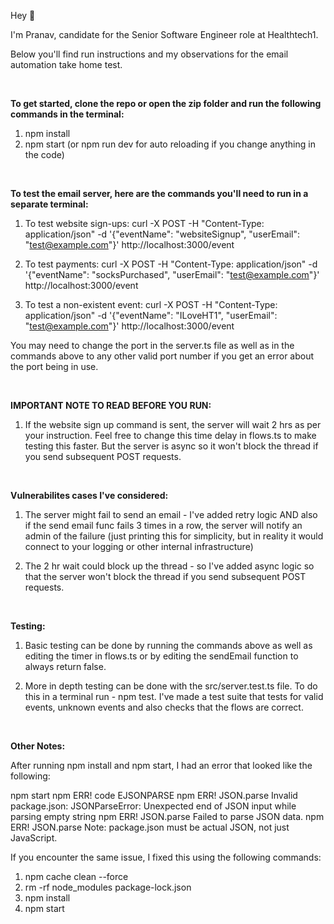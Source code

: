Hey 👋

I'm Pranav, candidate for the Senior Software Engineer role at Healthtech1.

Below you'll find run instructions and my observations for the email automation take home test.

<br />

**To get started, clone the repo or open the zip folder and run the following commands in the terminal:**

1. npm install
2. npm start (or npm run dev for auto reloading if you change anything in the code)

<br />

**To test the email server, here are the commands you'll need to run in a separate terminal:**

1. To test website sign-ups: curl -X POST -H "Content-Type: application/json" -d '{"eventName": "websiteSignup", "userEmail": "test@example.com"}' http://localhost:3000/event

2. To test payments: curl -X POST -H "Content-Type: application/json" -d '{"eventName": "socksPurchased", "userEmail": "test@example.com"}' http://localhost:3000/event

3. To test a non-existent event: curl -X POST -H "Content-Type: application/json" -d '{"eventName": "ILoveHT1", "userEmail": "test@example.com"}' http://localhost:3000/event

You may need to change the port in the server.ts file as well as in the commands above to any other valid port number if you get an error about the port being in use.

<br />

**IMPORTANT NOTE TO READ BEFORE YOU RUN:**

1. If the website sign up command is sent, the server will wait 2 hrs as per your instruction. Feel free to change this time delay in flows.ts to make testing this faster. But the server is async so it won't block the thread if you send subsequent POST requests.

<br />

**Vulnerabilites cases I've considered:**

1. The server might fail to send an email - I've added retry logic AND also if the send email func fails 3 times in a row, the server will notify an admin of the failure (just printing this for simplicity, but in reality it would connect to your logging or other internal infrastructure)

2. The 2 hr wait could block up the thread - so I've added async logic so that the server won't block the thread if you send subsequent POST requests.

<br />

**Testing:**

1. Basic testing can be done by running the commands above as well as editing the timer in flows.ts or by editing the sendEmail function to always return false.

2. More in depth testing can be done with the src/server.test.ts file. To do this in a terminal run -  npm test. I've made a test suite that tests for valid events, unknown events and also checks that the flows are correct.

<br />

**Other Notes:**

After running npm install and npm start, I had an error that looked like the following: 

 npm start npm ERR! code EJSONPARSE npm ERR! JSON.parse Invalid package.json: JSONParseError: Unexpected end of JSON input while parsing empty string npm ERR! JSON.parse Failed to parse JSON data. npm ERR! JSON.parse Note: package.json must be actual JSON, not just JavaScript.

If you encounter the same issue, I fixed this using the following commands:
1. npm cache clean --force
2. rm -rf node_modules package-lock.json
3. npm install
4. npm start
